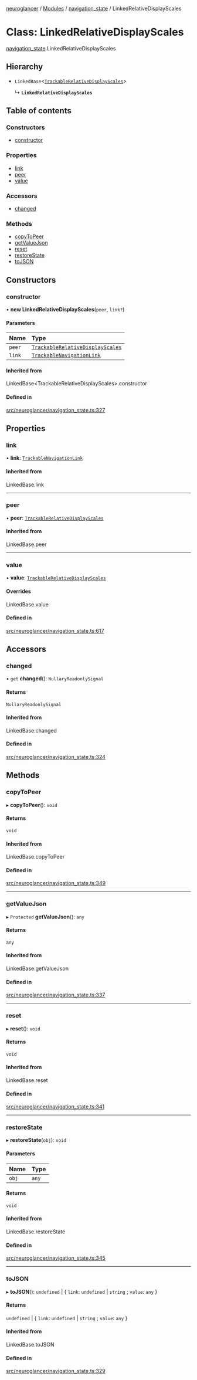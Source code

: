 [neuroglancer](../README.md) / [Modules](../modules.md) / [navigation\_state](../modules/navigation_state.md) / LinkedRelativeDisplayScales

# Class: LinkedRelativeDisplayScales

[navigation_state](../modules/navigation_state.md).LinkedRelativeDisplayScales

## Hierarchy

- `LinkedBase`<[`TrackableRelativeDisplayScales`](navigation_state.TrackableRelativeDisplayScales.md)\>

  ↳ **`LinkedRelativeDisplayScales`**

## Table of contents

### Constructors

- [constructor](navigation_state.LinkedRelativeDisplayScales.md#constructor)

### Properties

- [link](navigation_state.LinkedRelativeDisplayScales.md#link)
- [peer](navigation_state.LinkedRelativeDisplayScales.md#peer)
- [value](navigation_state.LinkedRelativeDisplayScales.md#value)

### Accessors

- [changed](navigation_state.LinkedRelativeDisplayScales.md#changed)

### Methods

- [copyToPeer](navigation_state.LinkedRelativeDisplayScales.md#copytopeer)
- [getValueJson](navigation_state.LinkedRelativeDisplayScales.md#getvaluejson)
- [reset](navigation_state.LinkedRelativeDisplayScales.md#reset)
- [restoreState](navigation_state.LinkedRelativeDisplayScales.md#restorestate)
- [toJSON](navigation_state.LinkedRelativeDisplayScales.md#tojson)

## Constructors

### constructor

• **new LinkedRelativeDisplayScales**(`peer`, `link?`)

#### Parameters

| Name | Type |
| :------ | :------ |
| `peer` | [`TrackableRelativeDisplayScales`](navigation_state.TrackableRelativeDisplayScales.md) |
| `link` | [`TrackableNavigationLink`](navigation_state.TrackableNavigationLink.md) |

#### Inherited from

LinkedBase<TrackableRelativeDisplayScales\>.constructor

#### Defined in

[src/neuroglancer/navigation_state.ts:327](https://github.com/ActiveBrainAtlas2/neuroglancer/blob/b9eb98e6/src/neuroglancer/navigation_state.ts#L327)

## Properties

### link

• **link**: [`TrackableNavigationLink`](navigation_state.TrackableNavigationLink.md)

#### Inherited from

LinkedBase.link

___

### peer

• **peer**: [`TrackableRelativeDisplayScales`](navigation_state.TrackableRelativeDisplayScales.md)

#### Inherited from

LinkedBase.peer

___

### value

• **value**: [`TrackableRelativeDisplayScales`](navigation_state.TrackableRelativeDisplayScales.md)

#### Overrides

LinkedBase.value

#### Defined in

[src/neuroglancer/navigation_state.ts:617](https://github.com/ActiveBrainAtlas2/neuroglancer/blob/b9eb98e6/src/neuroglancer/navigation_state.ts#L617)

## Accessors

### changed

• `get` **changed**(): `NullaryReadonlySignal`

#### Returns

`NullaryReadonlySignal`

#### Inherited from

LinkedBase.changed

#### Defined in

[src/neuroglancer/navigation_state.ts:324](https://github.com/ActiveBrainAtlas2/neuroglancer/blob/b9eb98e6/src/neuroglancer/navigation_state.ts#L324)

## Methods

### copyToPeer

▸ **copyToPeer**(): `void`

#### Returns

`void`

#### Inherited from

LinkedBase.copyToPeer

#### Defined in

[src/neuroglancer/navigation_state.ts:349](https://github.com/ActiveBrainAtlas2/neuroglancer/blob/b9eb98e6/src/neuroglancer/navigation_state.ts#L349)

___

### getValueJson

▸ `Protected` **getValueJson**(): `any`

#### Returns

`any`

#### Inherited from

LinkedBase.getValueJson

#### Defined in

[src/neuroglancer/navigation_state.ts:337](https://github.com/ActiveBrainAtlas2/neuroglancer/blob/b9eb98e6/src/neuroglancer/navigation_state.ts#L337)

___

### reset

▸ **reset**(): `void`

#### Returns

`void`

#### Inherited from

LinkedBase.reset

#### Defined in

[src/neuroglancer/navigation_state.ts:341](https://github.com/ActiveBrainAtlas2/neuroglancer/blob/b9eb98e6/src/neuroglancer/navigation_state.ts#L341)

___

### restoreState

▸ **restoreState**(`obj`): `void`

#### Parameters

| Name | Type |
| :------ | :------ |
| `obj` | `any` |

#### Returns

`void`

#### Inherited from

LinkedBase.restoreState

#### Defined in

[src/neuroglancer/navigation_state.ts:345](https://github.com/ActiveBrainAtlas2/neuroglancer/blob/b9eb98e6/src/neuroglancer/navigation_state.ts#L345)

___

### toJSON

▸ **toJSON**(): `undefined` \| { `link`: `undefined` \| `string` ; `value`: `any`  }

#### Returns

`undefined` \| { `link`: `undefined` \| `string` ; `value`: `any`  }

#### Inherited from

LinkedBase.toJSON

#### Defined in

[src/neuroglancer/navigation_state.ts:329](https://github.com/ActiveBrainAtlas2/neuroglancer/blob/b9eb98e6/src/neuroglancer/navigation_state.ts#L329)
